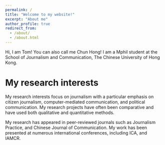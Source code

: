 ```yaml
---
permalink: /
title: "Welcome to my website!"
excerpt: "About me"
author_profile: true
redirect_from: 
  - /about/
  - /about.html
---
```


Hi, I am Tom! You can also call me Chun Hong! I am a Mphil student at the School of Journalism and Communication, The Chinese University of Hong Kong.

My research interests
======
My research interests focus on journalism with a particular emphasis on citizen journalism, computer-mediated communication, and political communication. My research projects have often been comparative and have used both qualitative and quantitative methods.

My research has appeared in peer-reviewed journals such as Journalism Practice, and Chinese Journal of Communication. My work has been presented at numerous international conferences, including ICA, and IAMCR.



